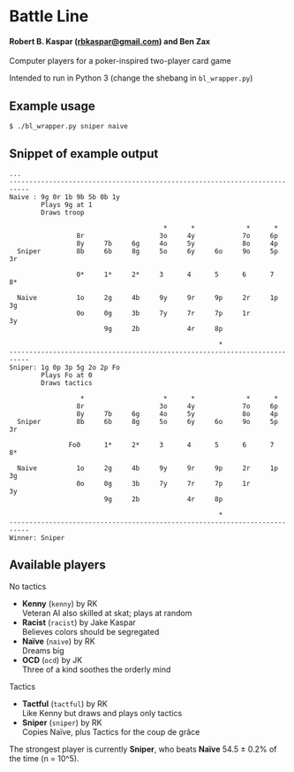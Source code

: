 # Battle Line
#### Robert B. Kaspar (rbkaspar@gmail.com) and Ben Zax

Computer players for a poker-inspired two-player card game

Intended to run in Python 3 (change the shebang in `bl_wrapper.py`)

## Example usage
    $ ./bl_wrapper.py sniper naive 

## Snippet of example output
    ...
    ---------------------------------------------------------------------------
    Naive : 9g 0r 1b 9b 5b 0b 1y
            Plays 9g at 1
            Draws troop
    
                                           *      *             *      *       
                     8r                   3o     4y            7o     6p       
                     8y     7b     6g     4o     5y            8o     4p       
      Sniper         8b     6b     8g     5o     6y     6o     9o     5p     3r
                     
                     0*     1*     2*     3      4      5      6      7      8*
                     
      Naive          1o     2g     4b     9y     9r     9p     2r     1p     3g
                     0o     0g     3b     7y     7r     7p     1r            3y
                            9g     2b            4r     8p                     
                                                                               
                                                         *                     
    ---------------------------------------------------------------------------
    Sniper: 1g 0p 3p 5g 2o 2p Fo
            Plays Fo at 0
            Draws tactics
    
                      *                    *      *             *      *       
                     8r                   3o     4y            7o     6p       
                     8y     7b     6g     4o     5y            8o     4p       
      Sniper         8b     6b     8g     5o     6y     6o     9o     5p     3r
                     
                   Fo0      1*     2*     3      4      5      6      7      8*
                     
      Naive          1o     2g     4b     9y     9r     9p     2r     1p     3g
                     0o     0g     3b     7y     7r     7p     1r            3y
                            9g     2b            4r     8p                     
                                                                               
                                                         *                     
    ---------------------------------------------------------------------------
    Winner: Sniper

## Available players
No tactics
* **Kenny** (`kenny`) by RK<br>
  Veteran AI also skilled at skat; plays at random
* **Racist** (`racist`) by Jake Kaspar<br>
  Believes colors should be segregated
* **Naïve** (`naive`) by RK<br>
  Dreams big
* **OCD** (`ocd`) by JK<br>
  Three of a kind soothes the orderly mind

Tactics
* **Tactful** (`tactful`) by RK<br>
  Like Kenny but draws and plays only tactics
* **Sniper** (`sniper`) by RK<br>
  Copies Naïve, plus Tactics for the coup de grâce

The strongest player is currently **Sniper**, who beats **Naïve** 54.5 ± 0.2% of the time (n = 10^5).
